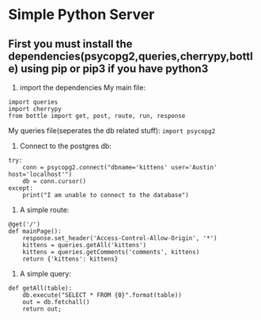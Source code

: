 # Simple Python Server
## First you must install the dependencies(psycopg2,queries,cherrypy,bottle) using pip or pip3 if you have python3

1. import the dependencies
My main file:
```
import queries
import cherrypy
from bottle import get, post, route, run, response
```
My queries file(seperates the db related stuff):
`import psycopg2`
1. Connect to the postgres db:
```
try:
    conn = psycopg2.connect("dbname='kittens' user='Austin' host='localhost'")
    db = conn.cursor()
except:
    print("I am unable to connect to the database")
```
1. A simple route: 
```
@get('/')
def mainPage():
    response.set_header('Access-Control-Allow-Origin', '*')
    kittens = queries.getAll('kittens')
    kittens = queries.getComments('comments', kittens)
    return {'kittens': kittens}
```
1. A simple query:
```
def getAll(table):
    db.execute("SELECT * FROM {0}".format(table))
    out = db.fetchall()
    return out;
```
